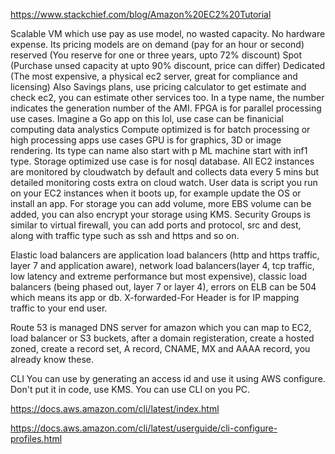 https://www.stackchief.com/blog/Amazon%20EC2%20Tutorial

Scalable VM which use pay as use model, no wasted capacity. No hardware expense. 
Its pricing models are 
on demand (pay for an hour or second)
reserved (You reserve for one or three years, upto 72% discount)
Spot (Purchase unsed capacity at upto 90% discount, price can differ)
Dedicated (The most expensive, a physical ec2 server, great for compliance and licensing)
Also Savings plans, use pricing calculator to get estimate and check ec2, you can estimate other services too.
In a type name, the number indicates the generation number of the AMI.
FPGA is for parallel processing use cases. Imagine a Go app on this lol, use case can be finanicial computing  data analystics
Compute optimized is for batch processing or high processing apps use cases
GPU is for graphics, 3D or image rendering. Its type can name also start with p
ML machine start with inf1 type. 
Storage optimized use case is for nosql database.
All EC2 instances are monitored by cloudwatch by default  and collects data every 5 mins but detailed monitoring costs extra on cloud watch.
User data is script you run on your EC2 instances when it boots up, for example update the OS or install an app.
For storage you can add volume, more EBS volume can be added, you can also encrypt your storage using KMS.
Security Groups is similar to virtual firewall, you can add ports and protocol, src and dest, along with traffic type such as ssh and https and so on. 


Elastic load balancers are application load balancers (http and https traffic, layer 7 and application aware), network load balancers(layer 4, tcp traffic, low latency and extreme performance but most expensive), classic load balancers (being phased out, layer 7 or layer 4), errors on ELB can be 504 which means its app or db. 
X-forwarded-For Header is for IP mapping traffic to your end user. 

Route 53 is managed DNS server for amazon which you can map to EC2, load balancer or S3 buckets, after a domain registeration, create a hosted zoned, create a record set, A record, CNAME, MX and AAAA record, you already know these.

CLI
You can use by generating an access id and use it using AWS configure. Don't put it in code, use KMS. 
You can use CLI on you PC. 

https://docs.aws.amazon.com/cli/latest/index.html

https://docs.aws.amazon.com/cli/latest/userguide/cli-configure-profiles.html
